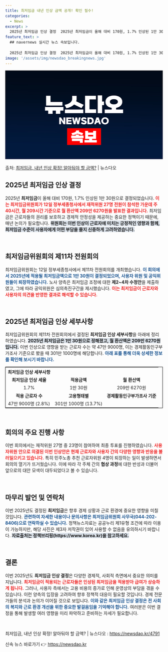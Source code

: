 ```yaml
---
title: 최저임금 내년 인상 금액 공개! 확인 필수!
categories:
  - News
excerpt: >
  2025년 최저임금 인상 결정  2025년 최저임금이 올해 대비 170원, 1.7% 인상된 1만 30원으로 …
feature_text: >
  ## navernews 실시간 뉴스 속보입니다.

  2025년 최저임금 인상 결정  2025년 최저임금이 올해 대비 170원, 1.7% 인상된 1만 30원으로 …
image: '/assets/img/newsdao_breakingnews.jpg'
---
```


![뉴스다오 속보](/assets/img/newsdao_breakingnews.jpg)

<p>출처: <a href="https://newsdao.kr/4791" rel="dofollow">최저임금, 내년 인상 확정! 알아둬야 할 금액?</a> | 뉴스다오</p>

<h2>2025년 최저임금 인상 결정</h2>
<p data-ke-size="size16">
2025년 <b>최저임금</b>이 올해 대비 170원, 1.7% 인상된 1만 30원으로 결정되었습니다. <b><span style="color: #ee2323;">이는 최저임금위원회가 12일 정부세종청사에서 재적위원 27명 전원이 참석한 가운데 주 40시간, 월 209시간 기준으로 월 환산액 209만 6270원을 발표한 결과입니다.</span></b> 최저임금은 근로자들의 권리를 보호하고 경제적 안정성을 제공하는 중요한 정책이기 때문에, 매년 논의가 필요합니다. <b><span style="background-color: #21538527;">위원회는 이번 인상이 근로자에 미치는 긍정적인 영향과 함께, 최저임금 수준이 사용자에게 어떤 부담을 줄지 신중하게 고려하였습니다.</span></b>
</p>

<p data-ke-size="size16">&nbsp;</p>

<h2>최저임금위원회의 제11차 전원회의</h2>
<p data-ke-size="size16">
최저임금위원회는 12일 정부세종청사에서 제11차 전원회의를 개최했습니다. <b><span style="color: #1a5490;">이 회의에서 2025년에 적용될 최저임금액으로 1만 30원이 결정되었으며, 사용자 위원 및 공익위원들이 퇴장하였습니다.</span></b> 노사 양측은 최저임금 조정에 대한 <b>제2~4차 수정안</b>을 제출하였고, 그에 따라 공익위원은 심의촉진구간을 제시했습니다. <b><span style="color: #ee2323;">이는 최저임금이 근로자와 사용자의 의견을 반영한 결과로 해석할 수 있습니다.</span></b>
</p>

<p data-ke-size="size16">&nbsp;</p>

<h2>2025년 최저임금 인상 세부사항</h2>
<p data-ke-size="size16">
최저임금위원회의 제11차 전원회의에서 결정된 <b>최저임금 인상 세부사항</b>을 아래에 정리하였습니다. <b><span style="background-color: #21538527;">2025년 최저임금은 1만 30원으로 정해졌고, 월 환산액은 209만 6270원입니다.</span></b> 이번 인상으로 영향을 받는 근로자 수는 약 47만 9000명, 이는 경제활동인구부가조사 기준으로 봤을 때 301만 1000명에 해당합니다. <b><span style="color: #1a5490;">아래 표를 통해 더욱 상세한 정보를 확인해 보시기 바랍니다.</span></b>
</p>

<table style="width: 100%; border: 1px solid #000;">
    <tr>
        <th style="text-align: center;">최저임금 인상 세부사항</th>
    </tr>
    <tr>
        <td style="text-align: center; height: 17px;"><b>최저임금 인상 세율</b></td>
        <td style="text-align: center; height: 17px;"><b>적용금액</b></td>
        <td style="text-align: center; height: 17px;"><b>월 환산액</b></td>
    </tr>
    <tr>
        <td style="text-align: center; height: 17px;">1.7%</td>
        <td style="text-align: center; height: 17px;">1만 30원</td>
        <td style="text-align: center; height: 17px;">209만 6270원</td>
    </tr>
    <tr>
        <td style="text-align: center; height: 17px;"><b>적용 근로자 수</b></td>
        <td style="text-align: center; height: 17px;"><b>고용형태별</b></td>
        <td style="text-align: center; height: 17px;"><b>경제활동인구부가조사 기준</b></td>
    </tr>
    <tr>
        <td style="text-align: center; height: 17px;">47만 9000명 (2.8%)</td>
        <td style="text-align: center; height: 17px;">301만 1000명 (13.7%)</td>
        <td style="text-align: center; height: 17px;"></td>
    </tr>
</table>

<p data-ke-size="size16">&nbsp;</p>

<h2>회의의 주요 진행 사항</h2>
<p data-ke-size="size16">
이번 회의에서는 재적위원 27명 중 23명이 참여하여 최종 투표를 진행하였습니다. <b><span style="color: #ee2323;">사용자위원 안으로 의결된 이번 인상안은 현재 근로자와 사용자 간의 다양한 영향과 반응을 불러일으키고 있습니다.</span></b> 특히 민주노총 추천 근로자위원 4명이 퇴장하는 일이 발생하면서 회의의 열기가 뜨거웠습니다. 이에 따라 각 주체 간의 <b>협상 과정</b>에 대한 반성과 더불어 앞으로의 대안 모색이 대두되었다고 볼 수 있습니다. 
</p>

<p data-ke-size="size16">&nbsp;</p>

<h2>마무리 발언 및 연락처</h2>
<p data-ke-size="size16">
이번 2025년도 결정된 <b>최저임금</b>은 향후 경제 상황과 근로 환경에 중요한 영향을 미칠 것입니다. <b><span style="color: #1a5490;">관련하여 자세한 내용이나 문의사항은 최저임금위원회 사무국(044-202-8406)으로 연락하실 수 있습니다.</span></b> 정책뉴스자료는 공공누리 제1유형 조건에 따라 이용이 가능하지만, 해당 사진은 제3자 저작권이 있어 사용할 수 없음을 유의하시기 바랍니다. <b><span style="background-color: #21538527;">자료출처는 정책브리핑(https://www.korea.kr)을 참고하세요.</span></b>
</p>

<p data-ke-size="size16">&nbsp;</p>

<h2>결론</h2>
<p data-ke-size="size16">
이번 2025년도 <b>최저임금 인상 결정</b>은 다양한 경제적, 사회적 측면에서 중요한 의미를 지닙니다. <b><span style="color: #ee2323;">최저임금이 적용되는 근로자들은 인상된 최저임금을 적용받아 급여가 상승하게 됩니다.</span></b> 그러나, 사용자 측에서는 고용 비용의 증가로 인해 운영상의 부담을 겪을 수 있습니다. 이런 양측의 입장을 고려하여 향후 정책적 대응이 필요할 것입니다. 경제 전문가들의 분석과 논의가 이어질 것으로 보입니다. <b><span style="color: #1a5490;">이와 같은 최저임금 인상 결정은 전 사회의 복지와 근로 환경 개선을 위한 중요한 발걸음임을 기억해야 합니다.</span></b> 여러분은 이번 결정을 통해 발생할 여러 영향을 미리 파악하고 준비하는 자세가 필요합니다.
</p>

<p data-ke-size="size16">&nbsp;</p>

최저임금, 내년 인상 확정! 알아둬야 할 금액? | 뉴스다오  : <a href="https://newsdao.kr/4791">https://newsdao.kr/4791</a> 

신속 뉴스 바로가기 👉 <a href="https://newsdao.kr" rel="dofollow">https://newsdao.kr</a>


